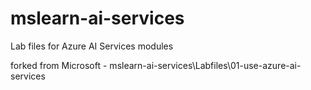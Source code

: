 # mslearn-ai-services
Lab files for Azure AI Services modules

forked from Microsoft - mslearn-ai-services\Labfiles\01-use-azure-ai-services